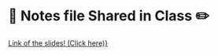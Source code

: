 # 📝 **Notes file Shared in Class** ✏️
[Link of the slides! (Click here)}](https://www.canva.com/design/DAGVU1RXwn0/EBNpEgL7LxVUQd6ThorItA/edit)  
